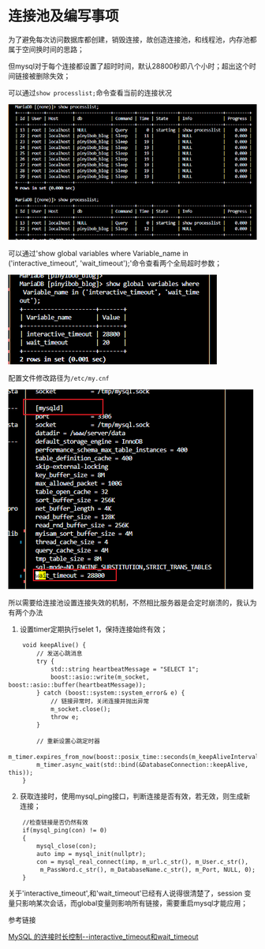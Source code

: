 # 连接池及编写事项

为了避免每次访问数据库都创建，销毁连接，故创造连接池，和线程池，内存池都属于空间换时间的思路；

但mysql对于每个连接都设置了超时时间，默认28800秒即八个小时；超出这个时间链接被删除失效；

可以通过`show processlist;`命令查看当前的连接状况

![timeout = 20s](../picture/connect_pool_1.png)

可以通过'show global variables where Variable_name in ('interactive_timeout', 'wait_timeout');'命令查看两个全局超时参数；

![查看](../picture/connect_pool_2.png)

配置文件修改路径为`/etc/my.cnf`

![pic](../picture/connect_pool_3.png)

所以需要给连接池设置连接失效的机制，不然相比服务器是会定时崩溃的，我认为有两个办法
1. 设置timer定期执行selet 1，保持连接始终有效；
```
    void keepAlive() {
        // 发送心跳消息
        try {
            std::string heartbeatMessage = "SELECT 1";
            boost::asio::write(m_socket, boost::asio::buffer(heartbeatMessage));
        } catch (boost::system::system_error& e) {
            // 链接异常时，关闭连接并抛出异常
            m_socket.close();
            throw e;
        }

        // 重新设置心跳定时器
        m_timer.expires_from_now(boost::posix_time::seconds(m_keepAliveIntervalSeconds));
        m_timer.async_wait(std::bind(&DatabaseConnection::keepAlive, this));
    }
```

2. 获取连接时，使用mysql_ping接口，判断连接是否有效，若无效，则生成新连接；
```
    //检查链接是否仍然有效
	if(mysql_ping(con) != 0)
	{
		mysql_close(con);
		auto imp = mysql_init(nullptr);
		con = mysql_real_connect(imp, m_url.c_str(), m_User.c_str(),
		 m_PassWord.c_str(), m_DatabaseName.c_str(), m_Port, NULL, 0);
	}
```

关于'interactive_timeout',和'wait_timeout'已经有人说得很清楚了，session 变量只影响某次会话，而global变量则影响所有链接，需要重启mysql才能应用；

参考链接

[MySQL 的连接时长控制--interactive_timeout和wait_timeout](https://blog.csdn.net/lanyang123456/article/details/102535434)